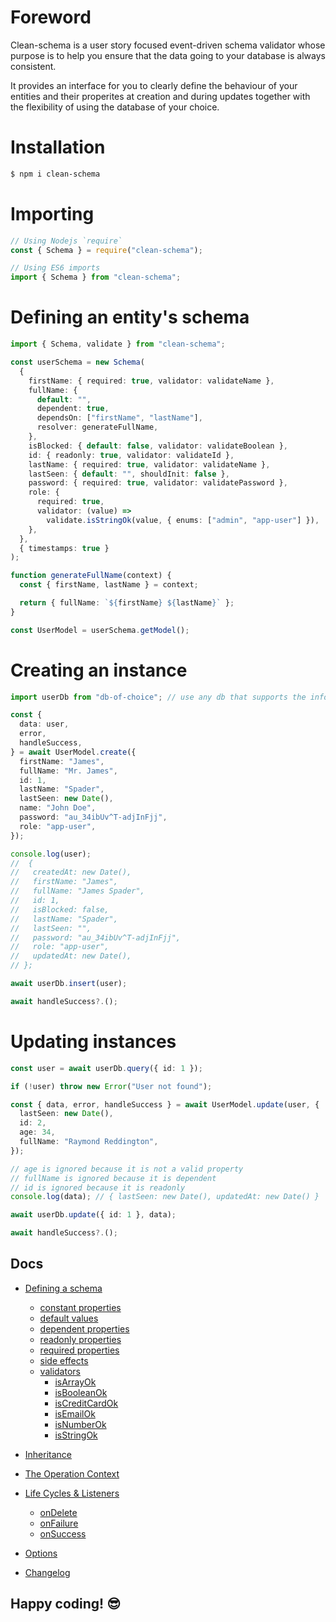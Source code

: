 # Foreword

Clean-schema is a user story focused event-driven schema validator whose purpose is to help you ensure that the data going to your database is always consistent.

It provides an interface for you to clearly define the behaviour of your entities and their properites at creation and during updates together with the flexibility of using the database of your choice.

# Installation

```bash
$ npm i clean-schema
```

# Importing

```js
// Using Nodejs `require`
const { Schema } = require("clean-schema");

// Using ES6 imports
import { Schema } from "clean-schema";
```

# Defining an entity's schema

```ts
import { Schema, validate } from "clean-schema";

const userSchema = new Schema(
  {
    firstName: { required: true, validator: validateName },
    fullName: {
      default: "",
      dependent: true,
      dependsOn: ["firstName", "lastName"],
      resolver: generateFullName,
    },
    isBlocked: { default: false, validator: validateBoolean },
    id: { readonly: true, validator: validateId },
    lastName: { required: true, validator: validateName },
    lastSeen: { default: "", shouldInit: false },
    password: { required: true, validator: validatePassword },
    role: {
      required: true,
      validator: (value) =>
        validate.isStringOk(value, { enums: ["admin", "app-user"] }),
    },
  },
  { timestamps: true }
);

function generateFullName(context) {
  const { firstName, lastName } = context;

  return { fullName: `${firstName} ${lastName}` };
}

const UserModel = userSchema.getModel();
```

# Creating an instance

```ts
import userDb from "db-of-choice"; // use any db that supports the information you are modelling

const {
  data: user,
  error,
  handleSuccess,
} = await UserModel.create({
  firstName: "James",
  fullName: "Mr. James",
  id: 1,
  lastName: "Spader",
  lastSeen: new Date(),
  name: "John Doe",
  password: "au_34ibUv^T-adjInFjj",
  role: "app-user",
});

console.log(user);
//  {
//   createdAt: new Date(),
//   firstName: "James",
//   fullName: "James Spader",
//   id: 1,
//   isBlocked: false,
//   lastName: "Spader",
//   lastSeen: "",
//   password: "au_34ibUv^T-adjInFjj",
//   role: "app-user",
//   updatedAt: new Date(),
// };

await userDb.insert(user);

await handleSuccess?.();
```

# Updating instances

```ts
const user = await userDb.query({ id: 1 });

if (!user) throw new Error("User not found");

const { data, error, handleSuccess } = await UserModel.update(user, {
  lastSeen: new Date(),
  id: 2,
  age: 34,
  fullName: "Raymond Reddington",
});

// age is ignored because it is not a valid property
// fullName is ignored because it is dependent
// id is ignored because it is readonly
console.log(data); // { lastSeen: new Date(), updatedAt: new Date() }

await userDb.update({ id: 1 }, data);

await handleSuccess?.();
```

## Docs

- [Defining a schema](./docs/v2.5.12/schema/definition/index.md#defining-a-schema)
  - [constant properties](./docs/v3.0.0/schema/definition/constants.md#constant-properties)
  - [default values](./docs/v3.0.0/schema/definition/defaults.md#default-values)
  - [dependent properties](./docs/v3.0.0/schema/definition/dependents.md#dependent-properties)
  - [readonly properties](./docs/v1.4.10/schema/definition/readonly.md#readonly-properties)
  - [required properties](./docs/v1.5.0/schema/definition/required.md#required-properties)
  - [side effects](./docs/v3.0.0/schema/definition/side-effects.md#side-effect-properties)
  - [validators](./docs/v2.6.0/validate/index.md#validators)
    - [isArrayOk](./docs/v2.6.0/validate/isArrayOk.md)
    - [isBooleanOk](./docs/v2.6.0/validate/isBooleanOk.md)
    - [isCreditCardOk](./docs/v2.6.0/validate/isCreditCardOk.md)
    - [isEmailOk](./docs/v2.6.0/validate/isEmailOk.md)
    - [isNumberOk](./docs/v2.6.0/validate/isNumberOk.md)
    - [isStringOk](./docs/v2.6.0/validate/isStringOk.md)
- [Inheritance](./docs/v3.0.0/schema/definition/inheritance.md#schema-inheritance)
- [The Operation Context](./docs/v3.0.0/schema/definition/life-cycles.md#the-operation-context)
- [Life Cycles & Listeners](./docs/v3.0.0/schema/definition/life-cycles.md#life-cycle-listeners)

  - [onDelete](./docs/v3.0.0/schema/definition/life-cycles.md#ondelete)
  - [onFailure](./docs/v3.0.0/schema/definition/life-cycles.md#onfailure)
  - [onSuccess](./docs/v3.0.0/schema/definition/life-cycles.md#onsuccess)

- [Options](./docs/v2.0.0/schema/definition/index.md#options)

- [Changelog](./docs/v3.0.0/CHANGELOG.md#changelog)

## Happy coding! 😎
